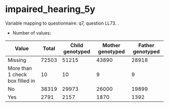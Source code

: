 # impaired_hearing_5y
Variable mapping to questionnaire: q7, question LL73.
.
- Number of values:

| Value | Total | Child genotyped | Mother genotyped | Father genotyped |
| ----- | ----- | --------------- | ---------------- | ---------------- |
| Missing | 72503 | 51215 | 43890 | 28918 |
| More than 1 check box filled in | 10 | 10 | 9 |9 |
| No | 38319 | 29973 | 26000 |19899 |
| Yes | 2791 | 2157 | 1870 |1392 |



